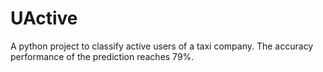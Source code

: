 # UActive

A python project to classify active users of a taxi company. The accuracy performance of the prediction reaches 79%.